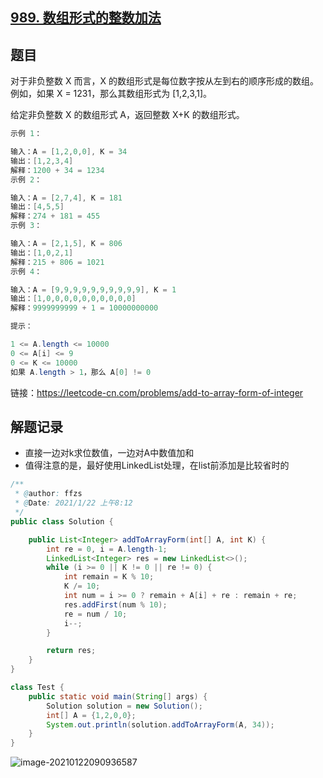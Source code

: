 ## [989. 数组形式的整数加法](https://leetcode-cn.com/problems/add-to-array-form-of-integer/)

## 题目

对于非负整数 X 而言，X 的数组形式是每位数字按从左到右的顺序形成的数组。例如，如果 X = 1231，那么其数组形式为 [1,2,3,1]。

给定非负整数 X 的数组形式 A，返回整数 X+K 的数组形式。

 

```java
示例 1：

输入：A = [1,2,0,0], K = 34
输出：[1,2,3,4]
解释：1200 + 34 = 1234
示例 2：

输入：A = [2,7,4], K = 181
输出：[4,5,5]
解释：274 + 181 = 455
示例 3：

输入：A = [2,1,5], K = 806
输出：[1,0,2,1]
解释：215 + 806 = 1021
示例 4：

输入：A = [9,9,9,9,9,9,9,9,9,9], K = 1
输出：[1,0,0,0,0,0,0,0,0,0,0]
解释：9999999999 + 1 = 10000000000
```

```java
提示：

1 <= A.length <= 10000
0 <= A[i] <= 9
0 <= K <= 10000
如果 A.length > 1，那么 A[0] != 0
```


链接：https://leetcode-cn.com/problems/add-to-array-form-of-integer

## 解题记录

+ 直接一边对k求位数值，一边对A中数值加和
+ 值得注意的是，最好使用LinkedList处理，在list前添加是比较省时的

```java
/**
 * @author: ffzs
 * @Date: 2021/1/22 上午8:12
 */
public class Solution {

    public List<Integer> addToArrayForm(int[] A, int K) {
        int re = 0, i = A.length-1;
        LinkedList<Integer> res = new LinkedList<>();
        while (i >= 0 || K != 0 || re != 0) {
            int remain = K % 10;
            K /= 10;
            int num = i >= 0 ? remain + A[i] + re : remain + re;
            res.addFirst(num % 10);
            re = num / 10;
            i--;
        }

        return res;
    }
}

class Test {
    public static void main(String[] args) {
        Solution solution = new Solution();
        int[] A = {1,2,0,0};
        System.out.println(solution.addToArrayForm(A, 34));
    }
}
```

![image-20210122090936587](https://gitee.com/ffzs/picture_go/raw/master/img/image-20210122090936587.png)
